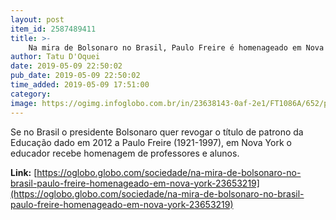 ```yaml
---
layout: post
item_id: 2587489411
title: >-
    Na mira de Bolsonaro no Brasil, Paulo Freire é homenageado em Nova York
author: Tatu D'Oquei
date: 2019-05-09 22:50:02
pub_date: 2019-05-09 22:50:02
time_added: 2019-05-09 17:51:00
category: 
image: https://ogimg.infoglobo.com.br/in/23638143-0af-2e1/FT1086A/652/paulo.jpg
---
```


Se no Brasil o presidente Bolsonaro quer revogar o título de patrono da Educação dado em 2012 a Paulo Freire (1921-1997), em Nova York o educador recebe homenagem de professores e alunos.

**Link:** [https://oglobo.globo.com/sociedade/na-mira-de-bolsonaro-no-brasil-paulo-freire-homenageado-em-nova-york-23653219](https://oglobo.globo.com/sociedade/na-mira-de-bolsonaro-no-brasil-paulo-freire-homenageado-em-nova-york-23653219)


